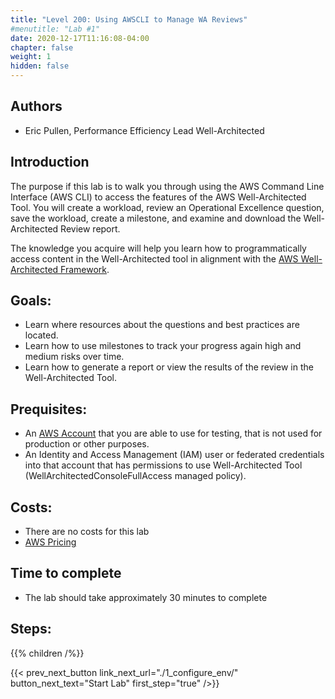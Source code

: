```yaml
---
title: "Level 200: Using AWSCLI to Manage WA Reviews"
#menutitle: "Lab #1"
date: 2020-12-17T11:16:08-04:00
chapter: false
weight: 1
hidden: false
---
```

## Authors
- Eric Pullen, Performance Efficiency Lead Well-Architected

## Introduction

The purpose if this lab is to walk you through using the AWS Command Line Interface (AWS CLI) to access the features of the AWS Well-Architected Tool. You will create a workload, review an Operational Excellence question, save the workload, create a milestone, and examine and download the Well-Architected Review report.

The knowledge you acquire will help you learn how to programmatically access content in the Well-Architected tool in alignment with the [AWS Well-Architected Framework](https://aws.amazon.com/architecture/well-architected/).

## Goals:

* Learn where resources about the questions and best practices are located.
* Learn how to use milestones to track your progress again high and medium risks over time.
* Learn how to generate a report or view the results of the review in the Well-Architected Tool.

## Prequisites:

* An
[AWS Account](https://portal.aws.amazon.com/gp/aws/developer/registration/index.html) that you are able to use for testing, that is not used for production or other purposes.
* An Identity and Access Management (IAM) user or federated credentials into that account that has permissions to use Well-Architected Tool (WellArchitectedConsoleFullAccess managed policy).

## Costs:
* There are no costs for this lab
* [AWS Pricing](https://aws.amazon.com/pricing/)

## Time to complete
- The lab should take approximately 30 minutes to complete

## Steps:
{{% children /%}}

{{< prev_next_button link_next_url="./1_configure_env/" button_next_text="Start Lab" first_step="true" />}}

